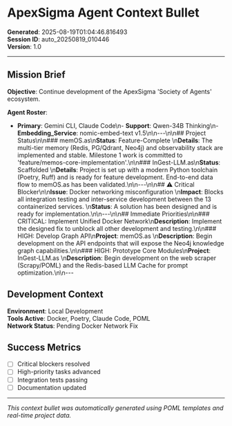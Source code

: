 # ApexSigma Agent Context Bullet

**Generated**: 2025-08-19T01:04:46.816493  
**Session ID**: auto_20250819_010446  
**Version**: 1.0

---

## Mission Brief

**Objective**: Continue development of the ApexSigma 'Society of Agents' ecosystem.

**Agent Roster**:
- **Primary**: Gemini CLI, Claude Code\n- **Support**: Qwen-34B Thinking\n- **Embedding_Service**: nomic-embed-text v1.5\n\n---\n\n## Project Status\n\n### memOS.as\n**Status**: Feature-Complete  \n**Details**: The multi-tier memory (Redis, PG/Qdrant, Neo4j) and observability stack are implemented and stable. Milestone 1 work is committed to 'feature/memos-core-implementation'.\n\n### InGest-LLM.as\n**Status**: Scaffolded  \n**Details**: Project is set up with a modern Python toolchain (Poetry, Ruff) and is ready for feature development. End-to-end data flow to memOS.as has been validated.\n\n---\n\n## ⚠️ Critical Blocker\n\n**Issue**: Docker networking misconfiguration  \n**Impact**: Blocks all integration testing and inter-service development between the 13 containerized services.  \n**Status**: A solution has been designed and is ready for implementation.\n\n---\n\n## Immediate Priorities\n\n### CRITICAL: Implement Unified Docker Network\n**Description**: Implement the designed fix to unblock all other development and testing.\n\n### HIGH: Develop Graph API\n**Project**: memOS.as  \n**Description**: Begin development on the API endpoints that will expose the Neo4j knowledge graph capabilities.\n\n### HIGH: Prototype Core Modules\n**Project**: InGest-LLM.as  \n**Description**: Begin development on the web scraper (Scrapy/POML) and the Redis-based LLM Cache for prompt optimization.\n\n---

## Development Context

**Environment**: Local Development  
**Tools Active**: Docker, Poetry, Claude Code, POML  
**Network Status**: Pending Docker Network Fix

## Success Metrics

- [ ] Critical blockers resolved
- [ ] High-priority tasks advanced
- [ ] Integration tests passing
- [ ] Documentation updated

---

*This context bullet was automatically generated using POML templates and real-time project data.*